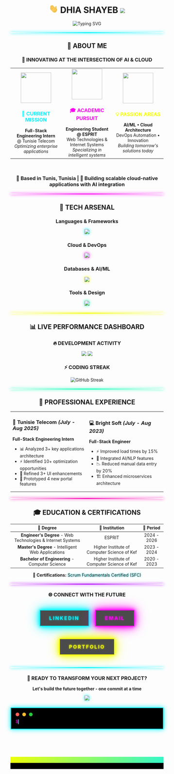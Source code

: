 <div align="center">

# <img src="https://raw.githubusercontent.com/ABSphreak/ABSphreak/master/gifs/Hi.gif" width="30px"> DHIA SHAYEB <img src="https://media.giphy.com/media/WUlplcMpOCEmTGBtBW/giphy.gif" width="30">

<div align="center">
  <img src="https://readme-typing-svg.demolab.com?font=Fira+Code&size=28&duration=3000&pause=1000&color=00F5FF&center=true&vCenter=true&width=600&lines=Full-Stack+Engineer;AI%2FML+Solutions+Developer;DevOps+Enthusiast;Cloud+Architecture+Specialist" alt="Typing SVG" />
</div>

<!-- Cyberpunk Glowing Divider -->
<div style="height: 3px; background: linear-gradient(90deg, rgba(0,245,255,0) 0%, rgba(0,245,255,1) 50%, rgba(0,245,255,0) 100%); margin: 20px 0; box-shadow: 0 0 10px #00f5ff;"></div>

## 🎯 **ABOUT ME**

<div align="center">

### 🌟 **INNOVATING AT THE INTERSECTION OF AI & CLOUD**

<table>
<tr>
<td align="center" width="33%">
<img src="https://media.giphy.com/media/L1R1tvI9svkIWwpVYr/giphy.gif" width="100" height="100">
<h3 style="color: #00f5ff">🚀 CURRENT MISSION</h3>
<b>Full-Stack Engineering Intern</b><br>
@ Tunisie Telecom<br>
<i>Optimizing enterprise applications</i>
</td>
<td align="center" width="33%">
<img src="https://media.giphy.com/media/SWoSkN6DxTszqIKEqv/giphy.gif" width="100" height="100">
<h3 style="color: #ff00f5">🎓 ACADEMIC PURSUIT</h3>
<b>Engineering Student @ ESPRIT</b><br>
Web Technologies & Internet Systems<br>
<i>Specializing in intelligent systems</i>
</td>
<td align="center" width="33%">
<img src="https://media.giphy.com/media/ZVik7pBtu9dNS/giphy.gif" width="100" height="100">
<h3 style="color: #f5ff00">💡 PASSION AREAS</h3>
<b>AI/ML • Cloud Architecture</b><br>
DevOps Automation • Innovation<br>
<i>Building tomorrow's solutions today</i>
</td>
</tr>
</table>

<br>

### 📍 **Based in Tunis, Tunisia** | 🌟 **Building scalable cloud-native applications with AI integration**

</div>

<!-- Cyberpunk Glowing Divider -->
<div style="height: 3px; background: linear-gradient(90deg, rgba(255,0,245,0) 0%, rgba(255,0,245,1) 50%, rgba(255,0,245,0) 100%); margin: 20px 0; box-shadow: 0 0 10px #ff00f5;"></div>

## 🚀 **TECH ARSENAL**

<div align="center">

### **Languages & Frameworks**
<p>
  <img src="https://skillicons.dev/icons?i=javascript,typescript,python,java,dart,cpp,react,nextjs,nodejs,express,spring,flutter,graphql" style="filter: drop-shadow(0 0 5px #00f5ff)" />
</p>

### **Cloud & DevOps**
<p>
  <img src="https://skillicons.dev/icons?i=aws,azure,docker,kubernetes,jenkins,terraform,linux,git,github" style="filter: drop-shadow(0 0 5px #ff00f5)" />
</p>

### **Databases & AI/ML**
<p>
  <img src="https://skillicons.dev/icons?i=mongodb,postgresql,mysql,firebase,tensorflow,pytorch" style="filter: drop-shadow(0 0 5px #f5ff00)" />
</p>

### **Tools & Design**
<p>
  <img src="https://skillicons.dev/icons?i=vscode,figma,postman,arduino,grafana" style="filter: drop-shadow(0 0 5px #00ffb3)" />
</p>

</div>

<!-- Cyberpunk Glowing Divider -->
<div style="height: 3px; background: linear-gradient(90deg, rgba(245,255,0,0) 0%, rgba(245,255,0,1) 50%, rgba(245,255,0,0) 100%); margin: 20px 0; box-shadow: 0 0 10px #f5ff00;"></div>

## 📊 **LIVE PERFORMANCE DASHBOARD**

<div align="center">

### **🔥 DEVELOPMENT ACTIVITY**
  
<img height="180em" src="https://github-readme-stats-eight-theta.vercel.app/api?username=ChaiebDhia&show_icons=true&theme=cyberpunk&include_all_commits=true&count_private=true"/>
<img height="180em" src="https://github-readme-stats-eight-theta.vercel.app/api/top-langs/?username=ChaiebDhia&layout=compact&langs_count=8&theme=cyberpunk"/>

</div>

<div align="center">

### **⚡ CODING STREAK**
<img src="https://github-readme-streak-stats.herokuapp.com/?user=ChaiebDhia&theme=cyberpunk" alt="GitHub Streak" />

</div>

<!-- Cyberpunk Glowing Divider -->
<div style="height: 3px; background: linear-gradient(90deg, rgba(0,255,179,0) 0%, rgba(0,255,179,1) 50%, rgba(0,255,179,0) 100%); margin: 20px 0; box-shadow: 0 0 10px #00ffb3;"></div>

## 💼 **PROFESSIONAL EXPERIENCE**

<table>
<tr>
<td width="50%">

### 🏢 **Tunisie Telecom** *(July - Aug 2025)*
**Full-Stack Engineering Intern**
- 📊 Analyzed 3+ key applications architecture
- ⚡ Identified 10+ optimization opportunities
- 🎨 Refined 3+ UI enhancements
- 🚀 Prototyped 4 new portal features

</td>
<td width="50%">

### 💻 **Bright Soft** *(July - Aug 2023)*
**Full-Stack Engineer**
- ⚡ Improved load times by 15%
- 🤖 Integrated AI/NLP features
- 📉 Reduced manual data entry by 20%
- 🏗️ Enhanced microservices architecture

</td>
</tr>
</table>

<!-- Cyberpunk Glowing Divider -->
<div style="height: 3px; background: linear-gradient(90deg, rgba(255,0,179,0) 0%, rgba(255,0,179,1) 50%, rgba(255,0,179,0) 100%); margin: 20px 0; box-shadow: 0 0 10px #ff00b3;"></div>

## 🎓 **EDUCATION & CERTIFICATIONS**

<div align="center">

| 🎯 **Degree** | 🏫 **Institution** | 📅 **Period** |
|:---:|:---:|:---:|
| **Engineer's Degree** - Web Technologies & Internet Systems | ESPRIT | 2024 - 2026 |
| **Master's Degree** - Intelligent Web Applications | Higher Institute of Computer Science of Kef | 2023 - 2024 |
| **Bachelor of Engineering** - Computer Science | Higher Institute of Computer Science of Kef | 2020 - 2023 |

**🏅 Certifications:** <span style="text-shadow: 0 0 5px #00f5ff">Scrum Fundamentals Certified (SFC)</span>

</div>

<!-- Cyberpunk Glowing Divider -->
<div style="height: 3px; background: linear-gradient(90deg, rgba(179,0,255,0) 0%, rgba(179,0,255,1) 50%, rgba(179,0,255,0) 100%); margin: 20px 0; box-shadow: 0 0 10px #b300ff;"></div>

<div align="center">

### 🌐 **CONNECT WITH THE FUTURE**

<div align="center" style="display: flex; justify-content: center; gap: 20px; flex-wrap: wrap; margin: 30px 0;">

<!-- LinkedIn Button with Cyberpunk Glow -->
<a href="https://linkedin.com/in/dhia-shayeb" target="_blank" class="cyber-button" style="--clr:#00f5ff">
  <span class="cyber-span">LINKEDIN</span>
  <i class="cyber-i"></i>
</a>

<!-- Email Button with Cyberpunk Glow -->
<a href="mailto:dhiashayeb6@gmail.com" class="cyber-button" style="--clr:#ff00f5">
  <span class="cyber-span">EMAIL</span>
  <i class="cyber-i"></i>
</a>

<!-- Portfolio Button with Cyberpunk Glow -->
<a href="https://dhiashayeb.vercel.app" target="_blank" class="cyber-button" style="--clr:#f5ff00">
  <span class="cyber-span">PORTFOLIO</span>
  <i class="cyber-i"></i>
</a>

</div>

<style>
  /* Cyberpunk Button Animation */
  .cyber-button {
    position: relative;
    display: inline-block;
    padding: 15px 30px;
    margin: 10px 0;
    color: var(--clr);
    text-decoration: none;
    text-transform: uppercase;
    letter-spacing: 3px;
    font-size: 16px;
    font-weight: bold;
    overflow: hidden;
    transition: 0.5s;
    border: 2px solid var(--clr);
    border-radius: 0;
    background: rgba(0,0,0,0.7);
    box-shadow: 0 0 10px var(--clr), 0 0 20px var(--clr), 0 0 40px var(--clr);
    text-shadow: 0 0 5px var(--clr);
  }
  
  .cyber-button:hover {
    color: #111;
    background: var(--clr);
    box-shadow: 0 0 10px var(--clr), 0 0 40px var(--clr), 0 0 80px var(--clr);
    transition-delay: 0.1s;
  }
  
  .cyber-button .cyber-span {
    position: relative;
    z-index: 1;
  }
  
  .cyber-button .cyber-i {
    position: absolute;
    display: block;
    background: var(--clr);
  }
  
  /* Top Animation */
  .cyber-button .cyber-i:nth-child(1) {
    top: 0;
    left: -100%;
    width: 100%;
    height: 2px;
    transition: 0.5s;
  }
  
  .cyber-button:hover .cyber-i:nth-child(1) {
    left: 100%;
  }
  
  /* Right Animation */
  .cyber-button .cyber-i:nth-child(2) {
    top: -100%;
    right: 0;
    width: 2px;
    height: 100%;
    transition: 0.5s;
    transition-delay: 0.25s;
  }
  
  .cyber-button:hover .cyber-i:nth-child(2) {
    top: 100%;
  }
  
  /* Bottom Animation */
  .cyber-button .cyber-i:nth-child(3) {
    bottom: 0;
    right: -100%;
    width: 100%;
    height: 2px;
    transition: 0.5s;
    transition-delay: 0.5s;
  }
  
  .cyber-button:hover .cyber-i:nth-child(3) {
    right: 100%;
  }
  
  /* Left Animation */
  .cyber-button .cyber-i:nth-child(4) {
    bottom: -100%;
    left: 0;
    width: 2px;
    height: 100%;
    transition: 0.5s;
    transition-delay: 0.75s;
  }
  
  .cyber-button:hover .cyber-i:nth-child(4) {
    bottom: 100%;
  }
</style>

</div>

<!-- Cyberpunk Glowing Divider -->
<div style="height: 3px; background: linear-gradient(90deg, rgba(0,245,255,0) 0%, rgba(0,245,255,1) 50%, rgba(0,245,255,0) 100%); margin: 20px 0; box-shadow: 0 0 10px #00f5ff;"></div>

<div align="center">

### **🚀 READY TO TRANSFORM YOUR NEXT PROJECT?**
**Let's build the future together - one commit at a time**

<img src="https://media.giphy.com/media/LnQjpWaON8nhr21vNW/giphy.gif" width="60" style="filter: drop-shadow(0 0 5px #00f5ff)">

<!-- Cyberpunk Terminal Animation -->
<div style="background: #000; border: 2px solid #00f5ff; padding: 15px; margin: 20px 0; max-width: 500px; text-align: left; box-shadow: 0 0 15px #00f5ff;">
  <div style="display: flex; gap: 10px; margin-bottom: 10px;">
    <div style="width: 12px; height: 12px; background: #ff5f56; border-radius: 50%;"></div>
    <div style="width: 12px; height: 12px; background: #ffbd2e; border-radius: 50%;"></div>
    <div style="width: 12px; height: 12px; background: #27c93f; border-radius: 50%;"></div>
  </div>
  <div style="font-family: 'Courier New', monospace; color: #00f5ff;">
    <span style="color: #ff00f5">$</span> <span class="typing" style="border-right: 2px solid #00f5ff; animation: blink 1s step-end infinite;"></span>
  </div>
</div>

<style>
  @keyframes blink {
    from, to { border-color: transparent }
    50% { border-color: #00f5ff }
  }
</style>

<script>
  // Simple typing animation for the terminal
  const phrases = ["npm init future-project", "git commit -m 'Innovation'", "docker build -t next-gen-solution ."];
  let currentPhrase = 0;
  let currentChar = 0;
  let typingElement = document.querySelector('.typing');
  
  function typeWriter() {
    if (currentChar < phrases[currentPhrase].length) {
      typingElement.textContent += phrases[currentPhrase].charAt(currentChar);
      currentChar++;
      setTimeout(typeWriter, 100);
    } else {
      setTimeout(erase, 1500);
    }
  }
  
  function erase() {
    if (typingElement.textContent.length > 0) {
      typingElement.textContent = typingElement.textContent.slice(0, -1);
      setTimeout(erase, 50);
    } else {
      currentPhrase = (currentPhrase + 1) % phrases.length;
      currentChar = 0;
      setTimeout(typeWriter, 500);
    }
  }
  
  // Start the animation
  typeWriter();
</script>

<!-- Cyberpunk Waving Footer -->
<div style="position: relative; height: 100px; overflow: hidden; margin-top: 30px;">
  <div style="position: absolute; bottom: 0; width: 100%; height: 100px; background: linear-gradient(to right, #00f5ff, #ff00f5, #f5ff00, #00f5ff); background-size: 400% 400%; animation: gradient 8s ease infinite; clip-path: polygon(0% 60%, 100% 60%, 100% 100%, 0% 100%);"></div>
  <div style="position: absolute; bottom: 0; width: 100%; height: 20px; background: #000; clip-path: polygon(0% 0%, 100% 0%, 100% 100%, 0% 100%);"></div>
</div>

<style>
  @keyframes gradient {
    0% { background-position: 0% 50%; }
    50% { background-position: 100% 50%; }
    100% { background-position: 0% 50%; }
  }
</style>

</div>
